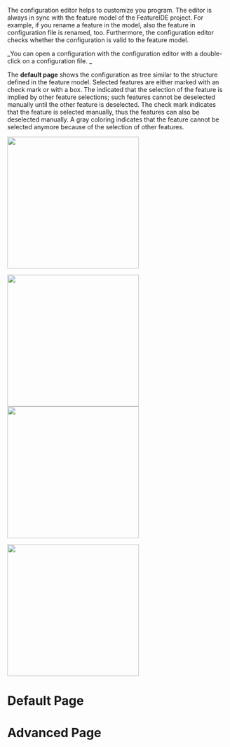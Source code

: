 The configuration editor helps to customize you program. The editor is always in sync with the feature model of the FeatureIDE project. For example, if you rename a feature in the model, also the feature in configuration file is renamed, too. 
Furthermore, the configuration editor checks whether the configuration is valid to the feature model.

_You can open a configuration with the configuration editor with a double-click on a configuration file. _

The **default page** shows the configuration as tree similar to the structure defined in the feature model.
Selected features are either marked with an check mark or with a box. The indicated that the selection of the feature is implied by other feature selections; such features cannot be deselected manually until the other feature is deselected. The check mark indicates that the feature is selected manually, thus the features can also be deselected manually. A gray coloring indicates that the feature cannot be selected anymore because of the selection of other features. 

<img width="300" 
src="https://github.com/tthuem/FeatureIDE/wiki/Assets/FeatureModelEditor/ConfigurationEditor/configuration.PNG">

<img width="300" src="https://github.com/tthuem/FeatureIDE/wiki/Assets/FeatureModelEditor/ConfigurationEditor/advancedpage.PNG">

<img width="300" src="https://github.com/tthuem/FeatureIDE/wiki/Assets/FeatureModelEditor/ConfigurationEditor/configurationhelp.PNG">

<img width="300" 
src="https://github.com/tthuem/FeatureIDE/wiki/Assets/FeatureModelEditor/ConfigurationEditor/sourcepage.PNG">

# Default Page
# Advanced Page